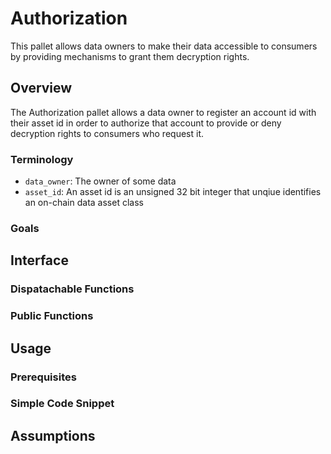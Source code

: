 # Authorization

This pallet allows data owners to make their data accessible to consumers by providing mechanisms to grant them decryption rights.

## Overview

The Authorization pallet allows a data owner to register an account id with their asset id in order to authorize that account to provide or deny decryption rights to consumers who request it.

### Terminology

* `data_owner`: The owner of some data
* `asset_id`: An asset id is an unsigned 32 bit integer that unqiue identifies an on-chain data asset class

### Goals

## Interface

### Dispatachable Functions

### Public Functions

## Usage

### Prerequisites

### Simple Code Snippet

## Assumptions